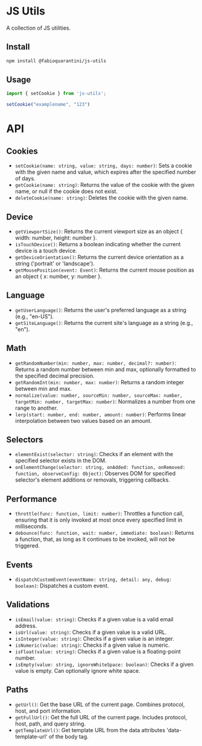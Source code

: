 # JS Utils

A collection of JS utilities.

## Install

```sh
npm install @fabioquarantini/js-utils
```

## Usage

```js
import { setCookie } from 'js-utils';

setCookie("examplename", "123")
```

# API

## Cookies

- `setCookie(name: string, value: string, days: number)`: Sets a cookie with the given name and value, which expires after the specified number of days.
- `getCookie(name: string)`: Returns the value of the cookie with the given name, or null if the cookie does not exist.
- `deleteCookie(name: string)`: Deletes the cookie with the given name.

## Device

- `getViewportSize()`: Returns the current viewport size as an object { width: number, height: number }.
- `isTouchDevice()`: Returns a boolean indicating whether the current device is a touch device.
- `getDeviceOrientation()`: Returns the current device orientation as a string ('portrait' or 'landscape').
- `getMousePosition(event: Event)`: Returns the current mouse position as an object { x: number, y: number }.

## Language

- `getUserLanguage()`: Returns the user's preferred language as a string (e.g., "en-US").
- `getSiteLanguage()`: Returns the current site's language as a string (e.g., "en").

## Math

- `getRandomNumber(min: number, max: number, decimal?: number)`: Returns a random number between min and max, optionally formatted to the specified decimal precision.
- `getRandomInt(min: number, max: number)`: Returns a random integer between min and max.
- `normalize(value: number, sourceMin: number, sourceMax: number, targetMin: number, targetMax: number)`: Normalizes a number from one range to another.
- `lerp(start: number, end: number, amount: number)`: Performs linear interpolation between two values based on an amount.

## Selectors

- `elementExist(selector: string)`: Checks if an element with the specified selector exists in the DOM.
- `onElementChange(selector: string, onAdded: function, onRemoved: function, observeConfig: Object)`: Observes DOM for specified selector's element additions or removals, triggering callbacks.

## Performance

- `throttle(func: function, limit: number)`: Throttles a function call, ensuring that it is only invoked at most once every specified limit in milliseconds.
- `debounce(func: function, wait: number, immediate: boolean)`: Returns a function, that, as long as it continues to be invoked, will not be triggered.

## Events

- `dispatchCustomEvent(eventName: string, detail: any, debug: boolean)`: Dispatches a custom event.

## Validations

- `isEmail(value: string)`: Checks if a given value is a valid email address.
- `isUrl(value: string)`: Checks if a given value is a valid URL.
- `isInteger(value: string)`: Checks if a given value is an integer.
- `isNumeric(value: string)`: Checks if a given value is numeric.
- `isFloat(value: string)`: Checks if a given value is a floating-point number.
- `isEmpty(value: string, ignoreWhiteSpace: boolean)`: Checks if a given value is empty. Can optionally ignore white space.

## Paths

- `getUrl()`: Get the base URL of the current page. Combines protocol, host, and port information.
- `getFullUrl()`: Get the full URL of the current page. Includes protocol, host, path, and query string.
- `getTemplateUrl()`: Get template URL from the data attributes 'data-template-url' of the body tag.